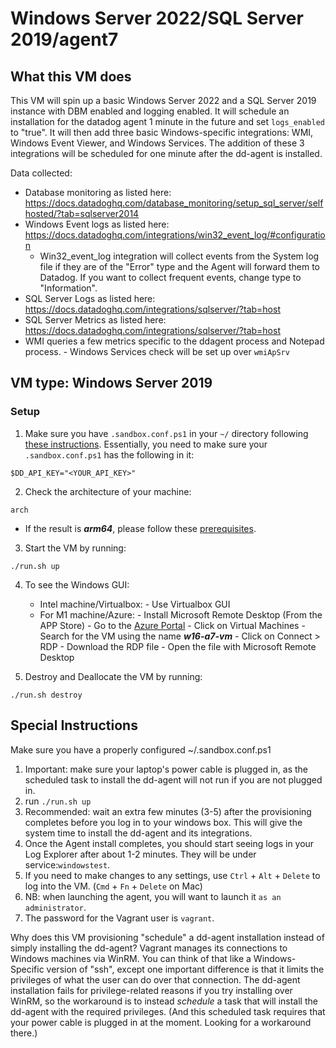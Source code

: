 # Windows Server 2022/SQL Server 2019/agent7

## What this VM does

This VM will spin up a basic Windows Server 2022 and a SQL Server 2019 instance with DBM enabled and logging enabled. 
It will schedule an installation for the datadog agent 1 minute in the future and set `logs_enabled` to "true". 
It will then add three basic Windows-specific integrations: WMI, Windows Event Viewer, and Windows Services. The addition of these 3 integrations will be scheduled for one minute after the dd-agent is installed. 

Data collected:
 - Database monitoring as listed here: https://docs.datadoghq.com/database_monitoring/setup_sql_server/selfhosted/?tab=sqlserver2014
 - Windows Event logs as listed here: https://docs.datadoghq.com/integrations/win32_event_log/#configuration
  	- Win32_event_log integration will collect events from the System log file if
     they are of the "Error" type and the Agent will forward them to Datadog. If you want to collect frequent events, change
     type to "Information".
 - SQL Server Logs as listed here: https://docs.datadoghq.com/integrations/sqlserver/?tab=host
 - SQL Server Metrics as listed here: https://docs.datadoghq.com/integrations/sqlserver/?tab=host
 - WMI queries a few metrics specific to the ddagent process and Notepad process.
			- Windows Services check will be set up over `wmiApSrv`
			

## VM type: Windows Server 2019

### Setup
1. Make sure you have `.sandbox.conf.ps1` in your `~/` directory following [these instructions](https://datadoghq.atlassian.net/wiki/spaces/TS/pages/795345286/Sandboxes#Start-any-VM-in-2-min). Essentially, you need to make sure your `.sandbox.conf.ps1` has the following in it:
```
$DD_API_KEY="<YOUR_API_KEY>"
```

2. Check the architecture of your machine:
```shell
arch
```
* If the result is ***arm64***, please follow these [prerequisites](https://datadoghq.atlassian.net/wiki/spaces/SO/pages/2436368584/Sandboxes+in+Azure+using+vagrant-azure+for+SEs#How-to-spin-up-a-sandbox-with-vagrant-azure-plugin).

3. Start the VM by running:
```shell
./run.sh up
```

4. To see the Windows GUI:
	- Intel machine/Virtualbox:
			- Use Virtualbox GUI
	- For M1 machine/Azure:
				- Install Microsoft Remote Desktop (From the APP Store)
				- Go to the [Azure Portal](https://portal.azure.com/#home)
				- Click on Virtual Machines
				- Search for the VM using the name ***w16-a7-vm***
		 	- Click on Connect > RDP
		 	-	Download the RDP file
		 	- Open the file with Microsoft Remote Desktop

5. Destroy and Deallocate the VM by running:
```shell
./run.sh destroy
```

## Special Instructions

Make sure you have a properly configured ~/.sandbox.conf.ps1

 1. Important: make sure your laptop's power cable is plugged in, as the scheduled task to install the dd-agent will not run if you are not plugged in. 
 2. run `./run.sh up`
 3. Recommended: wait an extra few minutes (3-5) after the provisioning completes before you log in to your windows box. This will give the system time to install the dd-agent and its integrations.
 4. Once the Agent install completes, you should start seeing logs in your Log Explorer after about 1-2 minutes. They will be under service:`windowstest`.
 5. If you need to make changes to any settings, use `Ctrl` + `Alt` + `Delete` to log into the VM. (`Cmd` + `Fn` + `Delete` on Mac)
 6. NB: when launching the agent, you will want to launch it `as an administrator`.
 7. The password for the Vagrant user is `vagrant`.

Why does this VM provisioning "schedule" a dd-agent installation instead of
simply installing the dd-agent? Vagrant manages its connections to Windows
machines via WinRM. You can think of that like a Windows-Specific version of
"ssh", except one important difference is that it limits the privileges of
what the user can do over that connection. The dd-agent installation fails for
privilege-related reasons if you try installing over WinRM, so the workaround
is to instead _schedule_ a task that will install the dd-agent with the
required privileges. (And this scheduled task requires that your power cable
is plugged in at the moment. Looking for a workaround there.)
